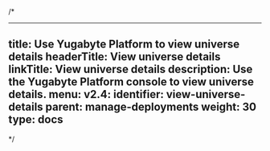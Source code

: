 /*

---
title: Use Yugabyte Platform to view universe details
headerTitle: View universe details
linkTitle: View universe details
description: Use the Yugabyte Platform console to view universe details.
menu:
  v2.4:
    identifier: view-universe-details
    parent: manage-deployments
    weight: 30
type: docs
---

*/
